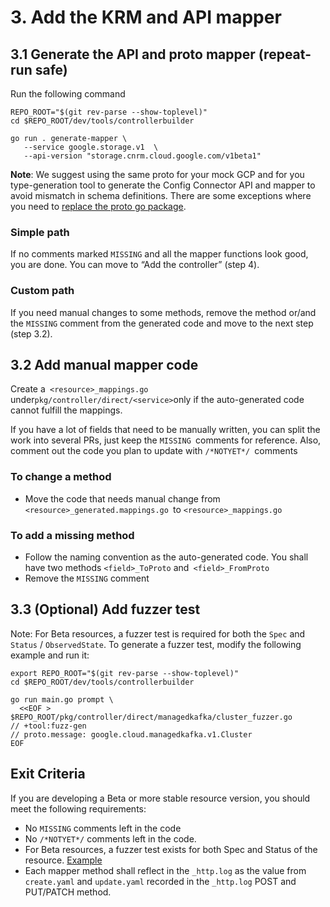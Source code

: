 # 3. Add the KRM and API mapper

## 3.1 Generate the API and proto mapper (repeat-run safe) 

Run the following command

```
REPO_ROOT="$(git rev-parse --show-toplevel)"
cd $REPO_ROOT/dev/tools/controllerbuilder

go run . generate-mapper \
   --service google.storage.v1  \
   --api-version "storage.cnrm.cloud.google.com/v1beta1"
```

**Note**: We suggest using the same proto for your mock GCP and for you type-generation tool to generate the Config Connector API and mapper to avoid mismatch in schema definitions. There are some exceptions where you need to [replace the proto go package](https://github.com/xiaoweim/k8s-config-connector/blob/master/dev/tools/controllerbuilder/pkg/codegen/mappergenerator.go#L132).

### Simple path

If no comments marked `MISSING` and all the mapper functions look good, you are done. You can move to “Add the controller” (step 4).

### Custom path

If you need manual changes to some methods, remove the method or/and the `MISSING` comment from the generated code and move to the next step (step 3.2).   


## 3.2 Add manual mapper code

Create a` <resource>_mappings.go` under` pkg/controller/direct/<service> `only if the auto-generated code cannot fulfill the mappings.

If you have a lot of fields that need to be manually written, you can split the work into several PRs, just keep the `MISSING `comments for reference. Also, comment out the code you plan to update with `/*NOTYET*/ `comments


### To change a method

* Move the code that needs manual change from `<resource>_generated.mappings.go `to `<resource>_mappings.go` 

### To add a missing method

* Follow the naming convention as the auto-generated code. You shall have two methods `<field>_ToProto` and` <field>_FromProto`
* Remove the `MISSING` comment

## 3.3 (Optional) Add fuzzer test

Note: For Beta resources, a fuzzer test is required for both the `Spec` and `Status` / `ObservedState`. To generate a fuzzer test, modify the following example and run it:

```
export REPO_ROOT="$(git rev-parse --show-toplevel)"
cd $REPO_ROOT/dev/tools/controllerbuilder

go run main.go prompt \
  <<EOF > $REPO_ROOT/pkg/controller/direct/managedkafka/cluster_fuzzer.go
// +tool:fuzz-gen
// proto.message: google.cloud.managedkafka.v1.Cluster
EOF
```


## Exit Criteria

If you are developing a Beta or more stable resource version, you should meet the following requirements: 

* No `MISSING` comments left in the code
* No `/*NOTYET*/` comments left in the code.
* For Beta resources, a fuzzer test exists for both Spec and Status of the resource. [Example](https://github.com/GoogleCloudPlatform/k8s-config-connector/blob/f313b00c52f09c4a52a2eb5fe2c15fa4b30a05fd/pkg/controller/direct/discoveryengine/fuzzers.go#L26-L47)
* Each mapper method shall reflect in the `_http.log` as the value from `create.yaml` and `update.yaml` recorded in the `_http.log` POST and PUT/PATCH method.
